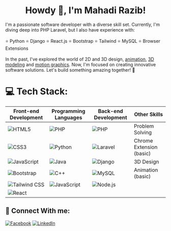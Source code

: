 
<h1 align="center">Howdy 👋, I'm Mahadi Razib! </h1>
I'm a passionate software developer with a diverse skill set. Currently, I'm diving deep into PHP Laravel, but I also have experience with:<br><br>⭐ Python ⭐ Django ⭐ React.js ⭐ Bootstrap ⭐ Tailwind ⭐ MySQL ⭐ Browser Extensions<br><br>In the past, I've explored the world of 2D and 3D design, <a href="https://sites.google.com/view/odvutdesigner/2d-3d-animation">animation</a>, <a href="https://www.freepik.com/author/rmrayhan5858">3D modeling</a> and <a href="https://sites.google.com/view/odvutdesigner/2d-3d-animation">motion graphics</a>. Now, I'm focused on creating innovative software solutions. Let's build something amazing together! 🚀


# 💻 Tech Stack:
| **Front-end Development** | **Programming Languages** | **Back-end Development**  | **Other Skills**          |
|---------------------------|---------------------------|---------------------------|---------------------------|
| ![HTML5](https://img.shields.io/badge/html5-%23E34F26.svg?style=for-the-badge&logo=html5&logoColor=white) | ![PHP](https://img.shields.io/badge/php-%23777BB4.svg?style=for-the-badge&logo=php&logoColor=white) | ![PHP](https://img.shields.io/badge/php-%23777BB4.svg?style=for-the-badge&logo=php&logoColor=white) | Problem Solving           |
| ![CSS3](https://img.shields.io/badge/css3-%231572B6.svg?style=for-the-badge&logo=css3&logoColor=white) | ![Python](https://img.shields.io/badge/python-%233776AB.svg?style=for-the-badge&logo=python&logoColor=white) | ![Laravel](https://img.shields.io/badge/laravel-%23FF2D20.svg?style=for-the-badge&logo=laravel&logoColor=white) | Chrome Extension (basic)  |
| ![JavaScript](https://img.shields.io/badge/javascript-%23323330.svg?style=for-the-badge&logo=javascript&logoColor=%23F7DF1E) | ![Java](https://img.shields.io/badge/java-%23ED8B00.svg?style=for-the-badge&logo=openjdk&logoColor=white) | ![Django](https://img.shields.io/badge/django-%23092E20.svg?style=for-the-badge&logo=django&logoColor=white) | 3D Design                 |
| ![Bootstrap](https://img.shields.io/badge/bootstrap-%238511FA.svg?style=for-the-badge&logo=bootstrap&logoColor=white) | ![C++](https://img.shields.io/badge/c++-%2300599C.svg?style=for-the-badge&logo=c%2B%2B&logoColor=white) | ![MySQL](https://img.shields.io/badge/mysql-4479A1.svg?style=for-the-badge&logo=mysql&logoColor=white) | Animation (basic)         |
| ![Tailwind CSS](https://img.shields.io/badge/tailwindcss-%2338B2AC.svg?style=for-the-badge&logo=tailwind-css&logoColor=white) | ![JavaScript](https://img.shields.io/badge/javascript-%23323330.svg?style=for-the-badge&logo=javascript&logoColor=%23F7DF1E) | ![Node.js](https://img.shields.io/badge/node.js-%23339933.svg?style=for-the-badge&logo=nodedotjs&logoColor=white) |           |
| ![React](https://img.shields.io/badge/react-%2320232a.svg?style=for-the-badge&logo=react&logoColor=%2361DAFB) |          |            |             |


## 🔗 Connect With me:
[![Facebook](https://img.shields.io/badge/Facebook-%231877F2.svg?logo=Facebook&logoColor=white)](https://facebook.com/abc.shuvo) [![LinkedIn](https://img.shields.io/badge/LinkedIn-%230077B5.svg?logo=linkedin&logoColor=white)](https://linkedin.com/in/mahadirazib) 
